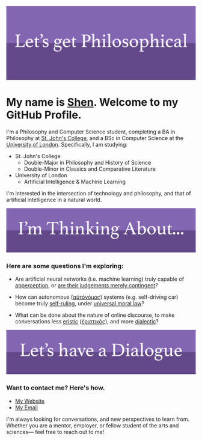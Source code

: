 ![Let's get Philosophical](./intro-banner.png)

# My name is [Shen](https://shen.hong.io/). Welcome to my GitHub Profile.

<!--
**ShenZhouHong/ShenZhouHong** is a ✨ _special_ ✨ repository because its `README.md` (this file) appears on your GitHub profile.

Here are some ideas to get you started:

- 🔭 I’m currently working on ...
- 🌱 I’m currently learning ...
- 👯 I’m looking to collaborate on ...
- 🤔 I’m looking for help with ...
- 💬 Ask me about ...
- 📫 How to reach me: ...
- 😄 Pronouns: ...
- ⚡ Fun fact: ...
-->

I'm a Philosophy and Computer Science student, completing a BA in Philosophy at [St. John's College](https://www.sjc.edu/), and a BSc in Computer Science at the [University of London](https://london.ac.uk). Specifically, I am studying:

* St. John's College
  * Double-Major in Philosophy and History of Science
  * Double-Minor in Classics and Comparative Literature
* University of London
  * Artificial Intelligence & Machine Learning

I'm interested in the intersection of technology and philosophy, and that of artificial intelligence in a natural world.

![I'm thinking about](thinking-about-1.png)

### Here are some questions I'm exploring:

* Are artificial neural networks (i.e. machine learning) truly capable of [apperception](https://plato.stanford.edu/entries/kant-mind/#3.4), or [are their judgements merely contingent](https://www.gutenberg.org/cache/epub/4280/pg4280-images.html#chap45)?

* How can autonomous ([αὐτόνόμος](http://www.perseus.tufts.edu/hopper/text?doc=Perseus:text:1999.04.0057:entry=au\)to/nomos)) systems (e.g. self-driving car) become truly [self-ruling](https://plato.stanford.edu/entries/autonomy-moral/#AutMor), under [universal moral law](https://plato.stanford.edu/entries/kant-moral/#AutFor)?

* What can be done about the nature of online discourse, to make conversations less [eristic](https://en.wikipedia.org/wiki/Eristic) ([ἐριστικός](http://www.perseus.tufts.edu/hopper/text?doc=Perseus%3Atext%3A1999.04.0057%3Aentry%3De\)ristiko%2Fs)), and more [dialectic](https://en.wikipedia.org/wiki/Dialectic)?

![Let's have a dialogue](dialogue.png)

### Want to contact me? Here's how.

* [My Website](https://shen.hong.io/)
* [My Email](contact-via.png)

I'm always looking for conversations, and new perspectives to learn from. Whether you are a mentor, employer, or fellow student of the arts and sciences— feel free to reach out to me!
